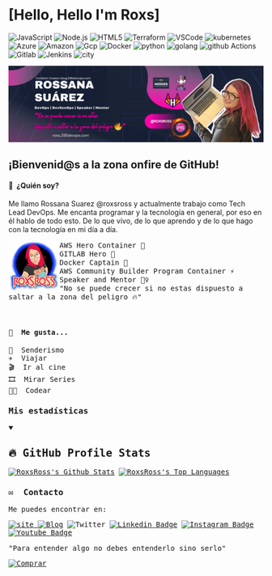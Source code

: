 # [Hello, Hello I'm Roxs]

![JavaScript](https://img.shields.io/badge/-JavaScript-F7DF1E?style=for-the-badge&logo=JavaScript&logoColor=black)
![Node.js](https://img.shields.io/badge/-Node.js-339933?style=for-the-badge&logo=node.js&logoColor=white)
![HTML5](https://img.shields.io/badge/-HTML5-E34F26?style=for-the-badge&logo=html5&logoColor=white)
![Terraform](https://img.shields.io/badge/terraform-7B42BC?logo=terraform&logoColor=white&style=for-the-badge)
![VSCode](https://img.shields.io/badge/Visual_Studio_Code-0078D4?style=for-the-badge&logo=visual%20studio%20code&logoColor=white)
![kubernetes](https://img.shields.io/badge/kubernetes-326CE5?logo=kubernetes&logoColor=white&style=for-the-badge)
![Azure](https://img.shields.io/badge/azure-0078D4?logo=microsoft-azure&logoColor=white&style=for-the-badge)
![Amazon](https://img.shields.io/badge/Amazon_AWS-232F3E?style=for-the-badge&logo=amazon-aws&logoColor=white)
![Gcp](https://img.shields.io/badge/Google_Cloud-4285F4?style=for-the-badge&logo=google-cloud&logoColor=white)
![Docker](https://img.shields.io/badge/docker-2496ED?logo=docker&logoColor=white&style=for-the-badge)
![python](https://img.shields.io/badge/python-3776AB?logo=python&logoColor=white&style=for-the-badge)
![golang](https://img.shields.io/badge/Go-00ADD8?style=for-the-badge&logo=go&logoColor=white)
![github Actions](https://img.shields.io/badge/GitHub_Actions-2088FF?style=for-the-badge&logo=github-actions&logoColor=white)
![Gitlab](https://img.shields.io/badge/GitLab-330F63?style=for-the-badge&logo=gitlab&logoColor=white)
![Jenkins](	https://img.shields.io/badge/Jenkins-D24939?style=for-the-badge&logo=Jenkins&logoColor=white)
![city](https://img.shields.io/badge/TeamCity-000000?style=for-the-badge&logo=TeamCity&logoColor=white)


![](./images/roxsross-banner-1.png)

## ¡Bienvenid@s a la zona onfire de GitHub!

#### 🤔 &nbsp;¿Quién soy? 

Me llamo Rossana Suarez @roxsross y actualmente trabajo como Tech Lead DevOps. Me encanta programar y la tecnología en general, por eso en él hablo de todo esto. 
De lo que vivo, de lo que aprendo y de lo que hago con la tecnología en mi día a día.
<br>


<a href="https://roxs.295devops.com">
<img align="left" width="20%" src="https://raw.githubusercontent.com/roxsross/roxsross/main/images/Copia de ROXSROSS FINAL (1).png">
</a>
<samp>
    AWS Hero Container 🚀
     <br>
    GITLAB Hero 🚀
     <br>
    Docker Captain 🐳
    <br>
    AWS Community Builder Program Container ⚡
    <br> 
    Speaker and Mentor 🦸‍♀️
    <br>
    "No se puede crecer si no estas dispuesto a saltar a la zona del peligro 🔥"

<samp>
<br>
    <br>
    <br>
    
#### 🥰 &nbsp;Me gusta... 

🌲 &nbsp;Senderismo<br>
✈️ &nbsp;Viajar<br>
🎬 &nbsp;Ir al cine<br>
🎞️ &nbsp;Mirar Series<br>
🧑‍💻 &nbsp;Codear<br>

### Mis estadísticas
<details open> 
  <summary><h2>🔥 GitHub Profile Stats</h2></summary>
<!-- https://github.com/anuraghazra/github-readme-stats -->

  <a href="https://github.com/anuraghazra/github-readme-stats"><img alt="RoxsRoss's Github Stats" src="https://denvercoder1-github-readme-stats.vercel.app/api/?username=roxsross&show_icons=true&include_all_commits=true&count_private=true&theme=react&hide_border=true&bg_color=1F222E&title_color=F85D7F&icon_color=F8D866" height="192px"/></a>
  <a href="https://github.com/anuraghazra/github-readme-stats"><img alt="RoxsRoss's Top Languages" src="https://github-readme-stats.vercel.app/api/top-langs/?username=roxsross&langs_count=8&layout=compact&theme=react&hide_border=true&bg_color=1F222E&title_color=F85D7F&icon_color=F8D866&hide=Jupyter%20Notebook" height="192px"/></a>
  <br/>
  
  <!-- https://github.com/ashutosh00710/github-readme-activity-graph -->

  <!-- <a href="https://github.com/ashutosh00710/github-readme-activity-graph"><img alt="davila7's Activity Graph" src="https://github-readme-activity-graph.cyclic.app/graph/?username=davila7&bg_color=1F222E&color=F8D866&line=F85D7F&point=FFFFFF&hide_border=true" /></a> -->
  
</details>

### ✉️  &nbsp;Contacto 

Me puedes encontrar en:

[![site](https://img.shields.io/badge/Hashnode-2962FF?style=for-the-badge&logo=hashnode&logoColor=white&link=https://blog.295devops.com) ](https://blog.295devops.com)
[![Blog](https://img.shields.io/badge/dev.to-0A0A0A?style=for-the-badge&logo=devdotto&logoColor=white&link=https://dev.to/roxsross)](https://dev.to/roxsross)
![Twitter](https://img.shields.io/twitter/follow/roxsross?style=for-the-badge)
[![Linkedin Badge](https://img.shields.io/badge/-LinkedIn-blue?style=for-the-badge&logo=Linkedin&logoColor=white&link=https://www.linkedin.com/in/roxsross/)](https://www.linkedin.com/in/roxsross/)
[![Instagram Badge](https://img.shields.io/badge/-Instagram-purple?style=for-the-badge&logo=instagram&logoColor=white&link=https://www.instagram.com/roxsross)](https://www.instagram.com/roxsross/)
[![Youtube Badge](https://img.shields.io/badge/YouTube-FF0000?style=for-the-badge&logo=youtube&logoColor=white&link=https://www.youtube.com/channel/UCa-FcaB75ZtqWd1YCWW6INQ)](https://www.youtube.com/channel/UCa-FcaB75ZtqWd1YCWW6INQ)



<samp>
"Para entender algo no debes entenderlo sino serlo"
<samp>
  </div>
  
   [![Comprar](https://img.shields.io/badge/Buy_Me_A_Coffee-FFDD00?style=for-the-badge&logo=buy-me-a-coffee&logoColor=black&link=https://www.buymeacoffee.com/roxsross)](https://www.buymeacoffee.com/roxsross)


